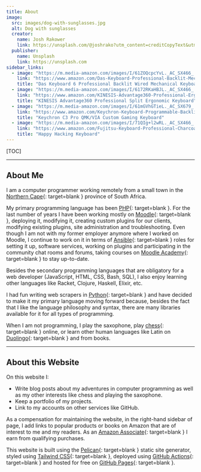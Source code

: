 ```yaml
---
title: About
image:
  src: images/dog-with-sunglasses.jpg
  alt: Dog with sunglasses
  creator:
    name: Josh Rakower
    link: https://unsplash.com/@joshrako?utm_content=creditCopyText&utm_medium=referral&utm_source=unsplash
  publisher:
    name: Unsplash
    link: https://unsplash.com
sidebar_links:
  - image: "https://m.media-amazon.com/images/I/61ZOQcpcYvL._AC_SX466_.jpg"
    link: "https://www.amazon.com/Das-Keyboard-Professional-Backlit-Mechanical/dp/B0BF62THHK/ref=sr_1_3?crid=3KUQHVQP5U32Q&amp;keywords=das%252Bkeyboard%252B6%252Bprofessional&amp;qid=1698446736&amp;sprefix=das%252Bkeyboard%252Caps%252C375&amp;sr=8-3&amp;th=1&_encoding=UTF8&tag=geoffreyvanwy-20&linkCode=ur2&linkId=c7b45cd1add0f1f7e05759f1217478ae&camp=1789&creative=9325"
    title: "Das Keyboard 6 Professional Backlit Wired Mechanical Keyboard"
  - image: "https://m.media-amazon.com/images/I/6172RKaHBJL._AC_SX466_.jpg"
    link: "https://www.amazon.com/KINESIS-Advantage360-Professional-Ergonomic-Keyboard/dp/B0BCHMGZMD/ref=sr_1_3?crid=384TK6JDPT5O8&amp;keywords=kinesis%252Bkeyboard&amp;qid=1698446971&amp;sprefix=kinesis%252Bkeyboard%252Caps%252C366&amp;sr=8-3&amp;th=1&_encoding=UTF8&tag=geoffreyvanwy-20&linkCode=ur2&linkId=d7167ddb52bf6cd8652d3b90a7846b52&camp=1789&creative=9325"
    title: "KINESIS Advantage360 Professional Split Ergonomic Keyboard"
  - image: "https://m.media-amazon.com/images/I/61mGVhGTieL._AC_SX679_.jpg"
    link: "https://www.amazon.com/Keychron-Keyboard-Programmable-Backlight-Mechanical/dp/B0CBWJ9SKX/ref=sr_1_3?crid=2JATXNMGU4SWV&amp;keywords=keychron%252Bkeyboard&amp;qid=1698447119&amp;sprefix=keychronkeyboard%252Caps%252C366&amp;sr=8-3&amp;th=1&_encoding=UTF8&tag=geoffreyvanwy-20&linkCode=ur2&linkId=8e980dc6136b07e52a1fc875c6ce3a6a&camp=1789&creative=9325"
    title: "Keychron C3 Pro QMK/VIA Custom Gaming Keyboard"
  - image: "https://m.media-amazon.com/images/I/71QIg+l2wRL._AC_SX466_.jpg"
    link: "https://www.amazon.com/Fujitsu-Keyboard-Professional-Charcoal-CG01000-297201/dp/B083NFF9M1/ref=sr_1_3?crid=2NBBZQBKOU0XR&amp;keywords=happy%252Bhacking%252Bkeyboard&amp;qid=1698447310&amp;sprefix=happy%252Bhackingkeyboard%252Caps%252C357&amp;sr=8-3&amp;th=1&_encoding=UTF8&tag=geoffreyvanwy-20&linkCode=ur2&linkId=d77c7f92f8d907fdfbc9b75acbb9abfd&camp=1789&creative=9325"
    title: "Happy Hacking Keyboard"
---
```


[TOC]

---

## About Me

I am a computer programmer working remotely from a small town in the
[Northern Cape][nc]{: target=blank } province of South Africa.

My primary programming language has been [PHP][php]{: target=blank }. For the last number of
years I have been working mostly on [Moodle][m]{: target=blank }, deploying it, modifying it,
creating custom plugins for our clients, modifying existing plugins, site
administration and troubleshooting. Even though I am not with my former employer
anymore where I worked on Moodle, I continue to work on it in terms of
[Ansible][a]{: target=blank } roles for setting it up, software services, working on plugins and
participating in the community chat rooms and forums, taking courses on
[Moodle Academy][ma]{: target=blank } to stay up-to-date.

Besides the secondary programming languages that are obligatory for a web
developer (JavaScript, HTML, CSS, Bash, SQL), I also enjoy learning other
languages like Racket, Clojure, Haskell, Elixir, etc.

I had fun writing web scrapers in [Python][py]{: target=blank } and have decided to make it my
primary language moving forward because, besides the fact that I like the
language philosophy and syntax, there are many libraries available for it for
all types of programming.

When I am not programming, I play the saxophone, play [chess][c]{: target=blank } online, or
learn other human languages like Latin on [Duolingo][duo]{: target=blank } and from books.

---

## About this Website

On this website I:

* Write blog posts about my adventures in computer programming as well as my
  other interests like chess and playing the saxophone.
* Keep a portfolio of my projects.
* Link to my accounts on other services like GitHub.

As a compensation for maintaining the website, in the right-hand sidebar of
page, I add links to popular products or books on Amazon that are of interest to
me and my readers. As an [Amazon Associate][aa]{: target=blank } I earn from qualifying purchases.

This website is built using the [Pelican][pel]{: target=blank } static site generator, styled
using [Tailwind CSS][tw]{: target=blank }, deployed using [GitHub Actions][ga]{: target=blank } and hosted for
free on [GitHub Pages][gp]{: target=blank }.

[a]: https://docs.ansible.com/ansible/
[aa]: https://affiliate-program.amazon.com/
[c]: https://chess.com/?ref_id=12555880
[duo]: https://duolingo.com/
[ga]: https://github.com/features/actions/
[gp]: https://pages.github.com/
[m]: https://moodle.org/
[ma]: https://moodle.academy/
[nc]: https://en.wikipedia.org/wiki/Northern_Cape/
[pel]: https://getpelican.com/
[php]: https://php.net/
[py]: https://python.org/
[tw]: https://tailwindcss.com/
